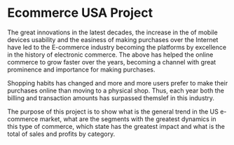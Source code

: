 # Ecommerce USA Project

The great innovations in the latest decades, the increase in the of mobile devices usability and the easiness of making purchases over the Internet have led to the E-commerce industry becoming the platforms by excellence in the history of electronic commerce.
The above has helped the online commerce to grow faster over the years, becoming a channel with great prominence and importance for making purchases.

Shopping habits has changed and more and more users prefer to make their purchases online than moving to a physical shop. Thus, each year both the billing and transaction amounts has surpassed themslef in this industry.

The purpose of this project is to show what is the general trend in the US e-commerce market, what are the segments with the greatest dynamics in this type of commerce, which state has the greatest impact and what is the total of sales and profits by category.
